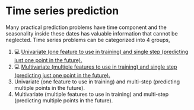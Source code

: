 # Time series prediction

Many practical prediction problems have time component and the seasonality inside these dates has valuable information that cannot be neglected. Time series problems can be categorized into 4 groups, 

1. 💻 [Univariate (one feature to use in training) and single step (predicting just one point in the future).](https://youtu.be/LkoSAbKG_H8)
2. 💻 [Multivariate (multiple features to use in training) and single step (predicting just one point in the future).](https://youtu.be/xYT65cyNS4M)
3. Univariate (one feature to use in training) and multi-step (predicting multiple points in the future).
4. Multivariate (multiple features to use in training) and multi-step (predicting multiple points in the future).


